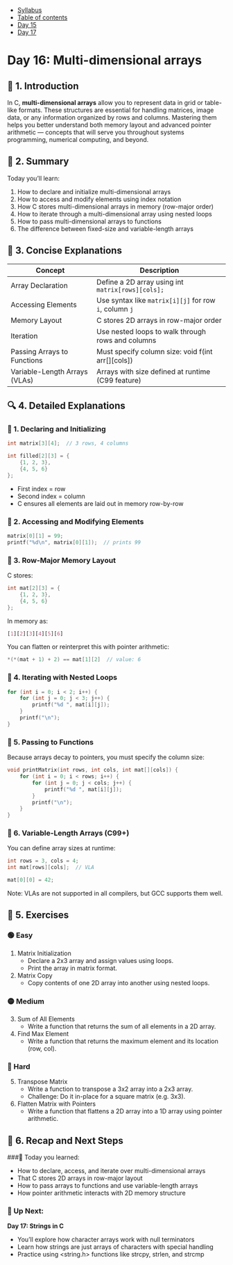 * [Syllabus](./C-Syllabus.md)  
* [Table of contents](./index.md)  
* [Day 15](./Day_15.md)  
* [Day 17](./Day_17.md)  

# Day 16: Multi-dimensional arrays

## 🧭 1. Introduction
In C, **multi-dimensional arrays** allow you to represent data in grid or table-like formats. These structures are essential for handling matrices, image data, or any information organized by rows and columns. Mastering them helps you better understand both memory layout and advanced pointer arithmetic — concepts that will serve you throughout systems programming, numerical computing, and beyond.

## 📌 2. Summary
Today you’ll learn:
1. How to declare and initialize multi-dimensional arrays
2. How to access and modify elements using index notation
3. How C stores multi-dimensional arrays in memory (row-major order)
4. How to iterate through a multi-dimensional array using nested loops
5. How to pass multi-dimensional arrays to functions
6. The difference between fixed-size and variable-length arrays

## 🧠 3. Concise Explanations
| Concept                       | Description                                            |
| ----------------------------- | -------------------------------------------------      |
| Array Declaration             | Define a 2D array using int `matrix[rows][cols];`      |
| Accessing Elements            | Use syntax like `matrix[i][j]` for row `i`, column `j` |
| Memory Layout                 | C stores 2D arrays in row-major order                  |
| Iteration                     | Use nested loops to walk through rows and columns      |
| Passing Arrays to Functions   | Must specify column size: void f(int arr[][cols])      |
| Variable-Length Arrays (VLAs) | Arrays with size defined at runtime (C99 feature)      |

## 🔍 4. Detailed Explanations
### 🔸 1. Declaring and Initializing
```c
int matrix[3][4];  // 3 rows, 4 columns

int filled[2][3] = {
    {1, 2, 3},
    {4, 5, 6}
};
```
* First index = row
* Second index = column
* C ensures all elements are laid out in memory row-by-row

### 🔸 2. Accessing and Modifying Elements
```c
matrix[0][1] = 99;
printf("%d\n", matrix[0][1]);  // prints 99
```

### 🔸 3. Row-Major Memory Layout
C stores:

```c
int mat[2][3] = {
    {1, 2, 3},
    {4, 5, 6}
};
```
In memory as:

```css
[1][2][3][4][5][6]
```
You can flatten or reinterpret this with pointer arithmetic:

```c
*(*(mat + 1) + 2) == mat[1][2]  // value: 6
```

### 🔸 4. Iterating with Nested Loops
```c
for (int i = 0; i < 2; i++) {
    for (int j = 0; j < 3; j++) {
        printf("%d ", mat[i][j]);
    }
    printf("\n");
}
```

### 🔸 5. Passing to Functions
Because arrays decay to pointers, you must specify the column size:

```c
void printMatrix(int rows, int cols, int mat[][cols]) {
    for (int i = 0; i < rows; i++) {
        for (int j = 0; j < cols; j++) {
            printf("%d ", mat[i][j]);
        }
        printf("\n");
    }
}
```

### 🔸 6. Variable-Length Arrays (C99+)
You can define array sizes at runtime:

```c
int rows = 3, cols = 4;
int mat[rows][cols];  // VLA

mat[0][0] = 42;
```

Note: VLAs are not supported in all compilers, but GCC supports them well.

## 🧪 5. Exercises
### 🟢 Easy
1. Matrix Initialization
    * Declare a 2x3 array and assign values using loops.
    * Print the array in matrix format.
2. Matrix Copy
    * Copy contents of one 2D array into another using nested loops.

### 🟡 Medium
3. Sum of All Elements
    * Write a function that returns the sum of all elements in a 2D array.
4. Find Max Element
    * Write a function that returns the maximum element and its location (row, col).

### 🔴 Hard
5. Transpose Matrix
    * Write a function to transpose a 3x2 array into a 2x3 array.
    * Challenge: Do it in-place for a square matrix (e.g. 3x3).
6. Flatten Matrix with Pointers
    * Write a function that flattens a 2D array into a 1D array using pointer arithmetic.

## 🔁 6. Recap and Next Steps
###📌 Today you learned:
* How to declare, access, and iterate over multi-dimensional arrays
* That C stores 2D arrays in row-major layout
* How to pass arrays to functions and use variable-length arrays
* How pointer arithmetic interacts with 2D memory structure

### 🚀 Up Next:
**Day 17: Strings in C**
* You’ll explore how character arrays work with null terminators
* Learn how strings are just arrays of characters with special handling
* Practice using <string.h> functions like strcpy, strlen, and strcmp
